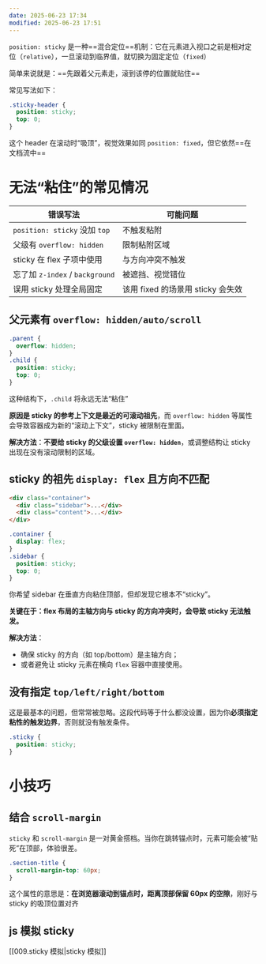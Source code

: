 ```yaml
---
date: 2025-06-23 17:34
modified: 2025-06-23 17:51
---
```


`position: sticky` 是一种==混合定位==机制：它在元素进入视口之前是相对定位（`relative`），一旦滚动到临界值，就切换为固定定位（`fixed`）

简单来说就是：==先跟着父元素走，滚到该停的位置就贴住==

常见写法如下：

```css
.sticky-header {
  position: sticky;
  top: 0;
}
```

这个 header 在滚动时“吸顶”，视觉效果如同 `position: fixed`，但它依然==在文档流中==

# 无法“粘住”的常见情况

|错误写法|可能问题|
|---|---|
|`position: sticky` 没加 `top`|不触发粘附|
|父级有 `overflow: hidden`|限制粘附区域|
|sticky 在 flex 子项中使用|与方向冲突不触发|
|忘了加 `z-index` / `background`|被遮挡、视觉错位|
|误用 sticky 处理全局固定|该用 fixed 的场景用 sticky 会失效|

## 父元素有 `overflow: hidden/auto/scroll`

```css
.parent {
  overflow: hidden;
}
.child {
  position: sticky;
  top: 0;
}
```

这种结构下，`.child` 将永远无法“粘住”

**原因是 sticky 的参考上下文是最近的可滚动祖先**，而 `overflow: hidden` 等属性会导致容器成为新的“滚动上下文”，sticky 被限制在里面。

**解决方法**：**不要给 sticky 的父级设置 `overflow: hidden`**，或调整结构让 sticky 出现在没有滚动限制的区域。

## sticky 的祖先 `display: flex` 且方向不匹配

```html
<div class="container">
  <div class="sidebar">...</div>
  <div class="content">...</div>
</div>
```

```css
.container {
  display: flex;
}
.sidebar {
  position: sticky;
  top: 0;
}
```

你希望 sidebar 在垂直方向粘住顶部，但却发现它根本不“sticky”。

**关键在于：flex 布局的主轴方向与 sticky 的方向冲突时，会导致 sticky 无法触发。**

**解决方法**：

- 确保 sticky 的方向（如 top/bottom）是主轴方向；
- 或者避免让 sticky 元素在横向 `flex` 容器中直接使用。

## 没有指定 `top/left/right/bottom`

这是最基本的问题，但常常被忽略。这段代码等于什么都没设置，因为你**必须指定粘性的触发边界**，否则就没有触发条件。

```css
.sticky {
  position: sticky;
}
```

# 小技巧

## 结合 `scroll-margin`

`sticky` 和 `scroll-margin` 是一对黄金搭档。当你在跳转锚点时，元素可能会被“贴死”在顶部，体验很差。

```css
.section-title {
  scroll-margin-top: 60px;
}
```

这个属性的意思是：**在浏览器滚动到锚点时，距离顶部保留 60px 的空隙**，刚好与 sticky 的吸顶位置对齐

## js 模拟 sticky

[[009.sticky 模拟|sticky 模拟]]
